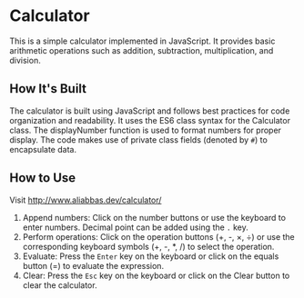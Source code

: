# Calculator

This is a simple calculator implemented in JavaScript. It provides basic arithmetic operations such as addition, subtraction, multiplication, and division.

## How It's Built

The calculator is built using JavaScript and follows best practices for code organization and readability. It uses the ES6 class syntax for the Calculator class. The displayNumber function is used to format numbers for proper display. The code makes use of private class fields (denoted by `#`) to encapsulate data.

## How to Use

Visit http://www.aliabbas.dev/calculator/

1. Append numbers: Click on the number buttons or use the keyboard to enter numbers. Decimal point can be added using the `.` key.
2. Perform operations: Click on the operation buttons (+, -, ×, ÷) or use the corresponding keyboard symbols (+, -, *, /) to select the operation.
3. Evaluate: Press the `Enter` key on the keyboard or click on the equals button (=) to evaluate the expression.
4. Clear: Press the `Esc` key on the keyboard or click on the Clear button to clear the calculator.
